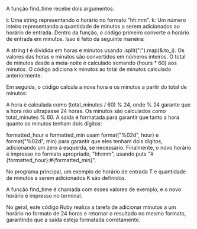 
A função find_time recebe dois argumentos:

t: Uma string representando o horário no formato "hh:mm".
k: Um número inteiro representando a quantidade de minutos a serem adicionados ao horário de entrada.
Dentro da função, o código primeiro converte o horário de entrada em minutos. Isso é feito da seguinte maneira:

A string t é dividida em horas e minutos usando .split(":").map(&:to_i).
Os valores das horas e minutos são convertidos em números inteiros.
O total de minutos desde a meia-noite é calculado somando (hours * 60) aos minutos.
O código adiciona k minutos ao total de minutos calculado anteriormente.

Em seguida, o código calcula a nova hora e os minutos a partir do total de minutos:

A hora é calculada como (total_minutes / 60) % 24, onde % 24 garante que a hora não ultrapasse 24 horas.
Os minutos são calculados como total_minutes % 60.
A saída é formatada para garantir que tanto a hora quanto os minutos tenham dois dígitos:

formatted_hour e formatted_min usam format("%02d", hour) e format("%02d", min) para garantir que eles tenham dois dígitos, adicionando um zero à esquerda, se necessário.
Finalmente, o novo horário é impresso no formato apropriado, "hh:mm", usando puts "#{formatted_hour}:#{formatted_min}".

No programa principal, um exemplo de horário de entrada T e quantidade de minutos a serem adicionados K são definidos.

A função find_time é chamada com esses valores de exemplo, e o novo horário é impresso no terminal.

No geral, este código Ruby realiza a tarefa de adicionar minutos a um horário no formato de 24 horas e retornar o resultado no mesmo formato, garantindo que a saída esteja formatada corretamente.
